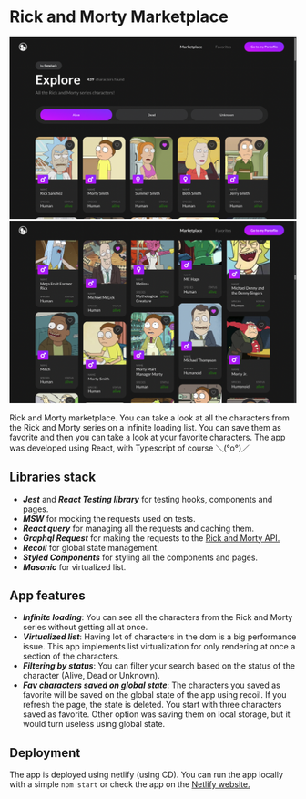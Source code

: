 # Rick and Morty Marketplace

![Rick and Morty](./app_preview.png)
![Rick and Morty](./app_preview_2.png)

Rick and Morty marketplace. You can take a look at all the characters from the Rick and Morty series on a infinite loading list. You can save them as favorite and then you can take a look at your favorite characters. The app was developed using React, with Typescript of course ＼(°o°)／

## Libraries stack
* ***Jest*** and ***React Testing library*** for testing hooks, components and pages.
* ***MSW*** for mocking the requests used on tests.
* ***React query*** for managing all the requests and caching them.
* ***Graphql Request*** for making the requests to the [Rick and Morty API.](https://rickandmortyapi.com/)
* ***Recoil*** for global state management.
* ***Styled Components*** for styling all the components and pages.
* ***Masonic*** for virtualized list.

## App features
* ***Infinite loading***: You can see all the characters from the Rick and Morty series without getting all at once.
* ***Virtualized list***: Having lot of characters in the dom is a big performance issue. This app implements list virtualization for only rendering at once a section of the characters.
* ***Filtering by status***: You can filter your search based on the status of the character (Alive, Dead or Unknown).
* ***Fav characters saved on global state***: The characters you saved as favorite will be saved on the global state of the app using recoil. If you refresh the page, the state is deleted. You start with three characters saved as favorite. Other option was saving them on local storage, but it would turn useless using global state.

## Deployment
The app is deployed using netlify (using CD). You can run the app locally with a simple `npm start` or check the app on the [Netlify website.](https://rickandmorty-marketplace.netlify.app/)


